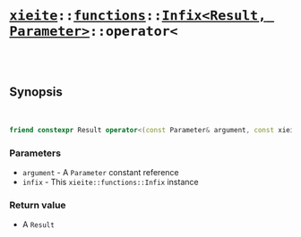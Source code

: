 # [`xieite`](../../../README.md)`::`[`functions`](../../../docs/functions.md)`::`[`Infix<Result, Parameter>`](../../../docs/functions/Infix.md)`::operator<`

<br/><br/>

## Synopsis

<br/>

```cpp
friend constexpr Result operator<(const Parameter& argument, const xieite::functions::Infix<Result(Parameter)>& infix) noexcept;
```
### Parameters
- `argument` - A `Parameter` constant reference
- `infix` - This `xieite::functions::Infix` instance
### Return value
- A `Result`
